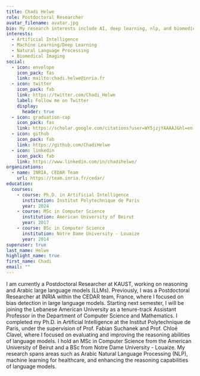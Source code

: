 ```yaml
---
title: Chadi Helwe
role: Postdoctoral Researcher
avatar_filename: avatar.jpg
bio: My research interests include AI, deep learning, nlp, and biomedical imaging.
interests:
  - Artificial Intelligence
  - Machine Learning/Deep Learning
  - Natural Language Processing
  - Biomedical Imaging
social:
  - icon: envelope
    icon_pack: fas
    link: mailto:chadi.helwe@inria.fr
  - icon: twitter
    icon_pack: fab
    link: https://twitter.com/Chadi_Helwe
    label: Follow me on Twitter
    display:
      header: true
  - icon: graduation-cap
    icon_pack: fas
    link: https://scholar.google.com/citations?user=WY5jzjYAAAAJ&hl=en
  - icon: github
    icon_pack: fab
    link: https://github.com/ChadiHelwe
  - icon: linkedin
    icon_pack: fab
    link: https://www.linkedin.com/in/chadihelwe/
organizations:
  - name: INRIA, CEDAR Team
    url: https://team.inria.fr/cedar/
education:
  courses:
    - course: Ph.D. in Artificial Intelligence
      institution: Institut Polytechnique de Paris
      year: 2024
    - course: MSc in Computer Science
      institution: American University of Beirut
      year: 2017
    - course: BSc in Computer Science
      institution: Notre Dame University - Louaize
      year: 2014
superuser: true
last_name: Helwe
highlight_name: true
first_name: Chadi
email: ""
---
```

I am currently a Postdoctoral Researcher at KAUST, working on reasoning and Arabic large language models (LLMs). Previously, I was a Postdoctoral Researcher at INRIA within the CEDAR team, France, where I focused on bias detection in large language models. Starting next semester, I will be joining the Lebanese American University as a tenure-track Assistant Professor in the Department of Computer Science and Mathematics. I completed my Ph.D. in Artificial Intelligence at the Institut Polytechnique de Paris, under the supervision of Prof. Fabian Suchanek and Prof. Chloé Clavel, where I focused on evaluating and improving the reasoning abilities of language models. I hold an MSc in Computer Science from the American University of Beirut and a BSc from Notre Dame University - Louaize. My research spans areas such as Arabic Natural Language Processing (NLP), machine learning for healthcare, and enhancing the reasoning capabilities of language models.